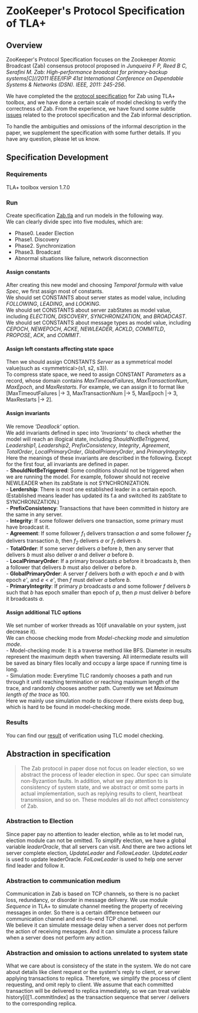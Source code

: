 # ZooKeeper's Protocol Specification of TLA+

## Overview
ZooKeeper's Protocol Specification focuses on the Zookeeper Atomic Broadcast (Zab) consensus protocol proposed in *Junqueira F P, Reed B C, Serafini M. Zab: High-performance broadcast for primary-backup systems[C]//2011 IEEE/IFIP 41st International Conference on Dependable Systems & Networks (DSN). IEEE, 2011: 245-256*.  

We have completed the the [protocol specification](Zab.tla) for Zab using TLA+ toolbox, and we have done a certain scale of model checking to verify the correctness of Zab. From the experience, we have found some subtle [issues](issues.md) related to the protocol specification and the Zab informal description. 

To handle the ambiguities and omissions of the informal description in the paper, we supplement the specification with some further details. If you have any question, please let us know.



## Specification Development


### Requirements
TLA+ toolbox version 1.7.0

### Run
Create specification [Zab.tla](Zab.tla) and run models in the following way.  
We can clearly divide spec into five modules, which are:  

- Phase0. Leader Election  
- Phase1. Discovery  
- Phase2. Synchronization  
- Phase3. Broadcast  
- Abnormal situations like failure, network disconnection

#### Assign constants
After creating this new model and choosing *Temporal formula* with value *Spec*, we first assign most of constants.  
We should set CONSTANTS about server states as model value, including *FOLLOWING*, *LEADING*, and *LOOKING*.  
We should set CONSTANTS about server zabStates as model value, including *ELECTION*, *DISCOVERY*, *SYNCHRONIZATION*, and *BROADCAST*.  
We should set CONSTANTS about message types as model value, including *CEPOCH*, *NEWEPOCH*, *ACKE*, *NEWLEADER*, *ACKLD*, *COMMITLD*, *PROPOSE*, *ACK*, and *COMMIT*.  

#### Assign left constants affecting state space
Then we should assign CONSTANTS *Server* as a symmetrical model value(such as <symmetrical\>{s1, s2, s3}).  
To compress state space, we need to assign CONSTANT *Parameters* as a record, whose domain contains *MaxTimeoutFailures*, *MaxTransactionNum*, *MaxEpoch*, and *MaxRestarts*. For example, we can assign it to format like [MaxTimeoutFailures |-> 3, MaxTransactionNum |-> 5, MaxEpoch |-> 3, MaxRestarts |-> 2].

#### Assign invariants
We remove *'Deadlock'* option.  
We add invariants defined in spec into *'Invariants'* to check whether the model will reach an illogical state, including *ShouldNotBeTriggered*, *Leadership1*, *Leadership2*, *PrefixConsistency*, *Integrity*, *Agreement*, *TotalOrder*, *LocalPrimaryOrder*, *GlobalPriamryOrder*, and *PrimaryIntegrity*.  
Here the meanings of these invariants are described in the following. Except for the first four, all invariants are defined in paper.   
	-	**ShouldNotBeTriggered**: Some conditions should not be triggered when we are running the model. For example, follower should not receive NEWLEADER when its zabState is not SYNCHRONIZATION.  
	-	**Lerdership**: There is most one established leader in a certain epoch.(Established means leader has updated its f.a and switched its zabState to SYNCHRONIZATION.)  
	-	**PrefixConsistency**: Transactions that have been committed in history are the same in any server.  
	-	**Integrity**: If some follower delivers one transaction, some primary must have broadcast it.  
	-	**Agreement**: If some follower *f<sub>1</sub>* delivers transaction *a* and some follower *f<sub>2</sub>* delivers transaction *b*, then *f<sub>2</sub>* delivers *a* or *f<sub>1</sub>* delivers *b*.  
	-	**TotalOrder**: If some server delivers *a* before *b*, then any server that delivers *b* must also deliver *a* and deliver *a* before *b*.  
	-	**LocalPrimaryOrder**: If a primary broadcasts *a* before it broadcasts *b*, then a follower that delivers *b* must also deliver *a* before *b*.  
	-	**GlobalPrimaryOrder**: A server *f* delivers both *a* with epoch *e* and *b* with epoch *e'*, and *e* < *e'*, then *f* must deliver *a* before *b*.  
	-	**PrimaryIntegrity**: If primary *p* broadcasts *a* and some follower *f* delivers *b* such that *b* has epoch smaller than epoch of *p*, then *p* must deliver *b* before it broadcasts *a*.  

#### Assign additional TLC options
We set number of worker threads as 10(if unavailable on your system, just decrease it).  
We can choose checking mode from *Model-checking mode* and *simulation mode*.  
	-	Model-checking mode: It is a traverse method like BFS. Diameter in results represent the maximum depth when traversing. All intermediate results will be saved as binary files locally and occupy a large space if running time is long.  
	-	Simulation mode: Everytime TLC randomly chooses a path and run through it until reaching termination or reaching maximum length of the trace, and randomly chooses another path. Currently we set *Maximum length of the trace* as 100.  
Here we mainly use simulation mode to discover if there exists deep bug, which is hard to be found in model-checking mode.



### Results

You can find our [result](verification-statistics.md) of verification using TLC model checking.



## Abstraction in specification
>The Zab protocol in paper dose not focus on leader election, so we abstract the process of leader election in spec. Our spec can simulate non-Byzantion faults. In addition, what we pay attention to is consistency of system state, and we abstract or omit some parts in actual implementation, such as replying results to client, heartbeat transmission, and so on. These modules all do not affect consistency of Zab.

### Abstraction to Election
Since paper pay no attention to leader election, while as to let model run, election module can not be omitted. To simplify election, we have a global variable *leaderOracle*, that all servers can visit. And there are two actions let server complete election, *UpdateLeader* and *FollowLeader*. *UpdateLeader* is used to update leaderOracle. *FolLowLeader* is used to help one server find leader and follow it.  

### Abstraction to communication medium
Communication in Zab is based on TCP channels, so there is no packet loss, redundancy, or disorder in message delivery. We use module *Sequence* in TLA+ to simulate channel meeting the property of receiving messages in order. So there is a certain difference between our communication channel and end-to-end TCP channel.    
We believe it can simulate message delay when a server does not perform the action of receiving messages. And it can simulate a process failure when a server does not perform any action.

### Abstraction and omission to actions unrelated to system state
What we care about is consistecy of the state in the system. We do not care about details like client request or the system's reply to client, or server applying transactions to replica. Therefore, we simplify the process of client requesting, and omit reply to client. We assume that each committed transaction will be delivered to replica immediately, so we can treat variable history[i][1..commitIndex] as the transaction sequence that server *i* delivers to the corresponding replica.
